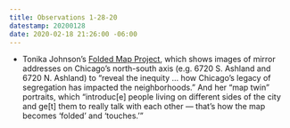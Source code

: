 ```yaml
---
title: Observations 1-28-20
datestamp: 20200128
date: 2020-02-18 21:26:00 -06:00
---
```


- Tonika Johnson’s [Folded Map Project](https://www.foldedmapproject.com/), which shows images of mirror addresses on Chicago’s north-south axis (e.g. 6720 S. Ashland and 6720 N. Ashland) to “reveal the inequity … how Chicago’s legacy of segregation has impacted the neighborhoods.” And her “map twin” portraits, which “introduc[e] people living on different sides of the city and ge[t] them to really talk with each other — that’s how the map becomes ‘folded’ and ‘touches.’”
